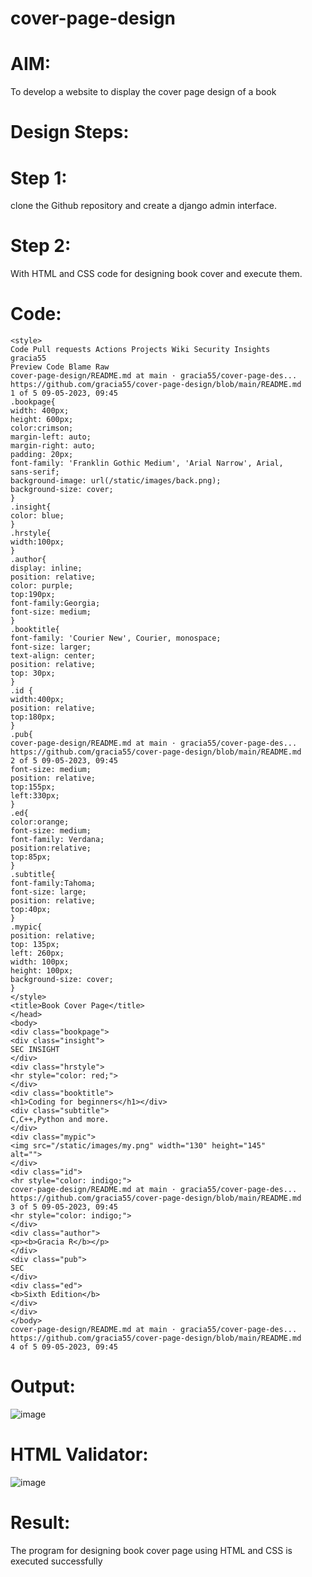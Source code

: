 # cover-page-design
# AIM:
To develop a website to display the cover page design of a book
# Design Steps:
# Step 1:
clone the Github repository and create a django admin interface.
# Step 2:
With HTML and CSS code for designing book cover and execute them.
# Code:
```
<style>
Code Pull requests Actions Projects Wiki Security Insights
gracia55
Preview Code Blame Raw
cover-page-design/README.md at main · gracia55/cover-page-des... https://github.com/gracia55/cover-page-design/blob/main/README.md
1 of 5 09-05-2023, 09:45
.bookpage{
width: 400px;
height: 600px;
color:crimson;
margin-left: auto;
margin-right: auto;
padding: 20px;
font-family: 'Franklin Gothic Medium', 'Arial Narrow', Arial,
sans-serif;
background-image: url(/static/images/back.png);
background-size: cover;
}
.insight{
color: blue;
}
.hrstyle{
width:100px;
}
.author{
display: inline;
position: relative;
color: purple;
top:190px;
font-family:Georgia;
font-size: medium;
}
.booktitle{
font-family: 'Courier New', Courier, monospace;
font-size: larger;
text-align: center;
position: relative;
top: 30px;
}
.id {
width:400px;
position: relative;
top:180px;
}
.pub{
cover-page-design/README.md at main · gracia55/cover-page-des... https://github.com/gracia55/cover-page-design/blob/main/README.md
2 of 5 09-05-2023, 09:45
font-size: medium;
position: relative;
top:155px;
left:330px;
}
.ed{
color:orange;
font-size: medium;
font-family: Verdana;
position:relative;
top:85px;
}
.subtitle{
font-family:Tahoma;
font-size: large;
position: relative;
top:40px;
}
.mypic{
position: relative;
top: 135px;
left: 260px;
width: 100px;
height: 100px;
background-size: cover;
}
</style>
<title>Book Cover Page</title>
</head>
<body>
<div class="bookpage">
<div class="insight">
SEC INSIGHT
</div>
<div class="hrstyle">
<hr style="color: red;">
</div>
<div class="booktitle">
<h1>Coding for beginners</h1></div>
<div class="subtitle">
C,C++,Python and more.
</div>
<div class="mypic">
<img src="/static/images/my.png" width="130" height="145"
alt="">
</div>
<div class="id">
<hr style="color: indigo;">
cover-page-design/README.md at main · gracia55/cover-page-des... https://github.com/gracia55/cover-page-design/blob/main/README.md
3 of 5 09-05-2023, 09:45
<hr style="color: indigo;">
</div>
<div class="author">
<p><b>Gracia R</b></p>
</div>
<div class="pub">
SEC
</div>
<div class="ed">
<b>Sixth Edition</b>
</div>
</div>
</body>
cover-page-design/README.md at main · gracia55/cover-page-des... https://github.com/gracia55/cover-page-design/blob/main/README.md
4 of 5 09-05-2023, 09:45

```
# Output:
![image](https://github.com/gracia55/cover-page-design/assets/129026838/656279b7-66dd-4770-90f9-ca8135a7400e)

# HTML Validator:

![image](https://github.com/gracia55/cover-page-design/assets/129026838/bd6423c8-ae2f-44e5-8883-b6847d278498)

# Result:
The program for designing book cover page using HTML and CSS is executed
successfully
